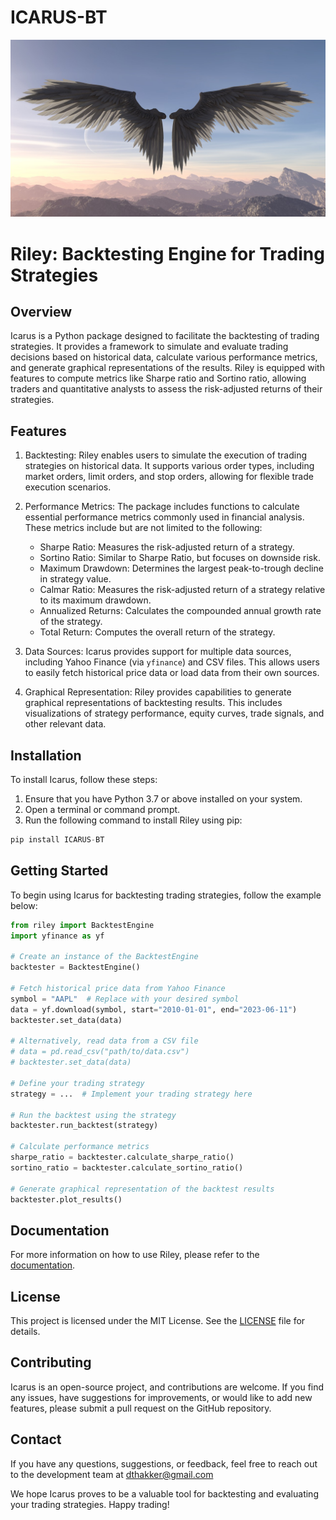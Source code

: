 
# ICARUS-BT

![ICARUS-BT](./preview.jpg?raw=true)

# Riley: Backtesting Engine for Trading Strategies

## Overview
Icarus is a Python package designed to facilitate the backtesting of trading strategies. It provides a framework to simulate and evaluate trading decisions based on historical data, calculate various performance metrics, and generate graphical representations of the results. Riley is equipped with features to compute metrics like Sharpe ratio and Sortino ratio, allowing traders and quantitative analysts to assess the risk-adjusted returns of their strategies.

## Features
1. Backtesting: Riley enables users to simulate the execution of trading strategies on historical data. It supports various order types, including market orders, limit orders, and stop orders, allowing for flexible trade execution scenarios.

2. Performance Metrics: The package includes functions to calculate essential performance metrics commonly used in financial analysis. These metrics include but are not limited to the following:
   - Sharpe Ratio: Measures the risk-adjusted return of a strategy.
   - Sortino Ratio: Similar to Sharpe Ratio, but focuses on downside risk.
   - Maximum Drawdown: Determines the largest peak-to-trough decline in strategy value.
   - Calmar Ratio: Measures the risk-adjusted return of a strategy relative to its maximum drawdown.
   - Annualized Returns: Calculates the compounded annual growth rate of the strategy.
   - Total Return: Computes the overall return of the strategy.

3. Data Sources: Icarus provides support for multiple data sources, including Yahoo Finance (via `yfinance`) and CSV files. This allows users to easily fetch historical price data or load data from their own sources.

4. Graphical Representation: Riley provides capabilities to generate graphical representations of backtesting results. This includes visualizations of strategy performance, equity curves, trade signals, and other relevant data.

## Installation
To install Icarus, follow these steps:

1. Ensure that you have Python 3.7 or above installed on your system.
2. Open a terminal or command prompt.
3. Run the following command to install Riley using pip:

```python
pip install ICARUS-BT
```

## Getting Started
To begin using Icarus for backtesting trading strategies, follow the example below:

```python
from riley import BacktestEngine
import yfinance as yf

# Create an instance of the BacktestEngine
backtester = BacktestEngine()

# Fetch historical price data from Yahoo Finance
symbol = "AAPL"  # Replace with your desired symbol
data = yf.download(symbol, start="2010-01-01", end="2023-06-11")
backtester.set_data(data)

# Alternatively, read data from a CSV file
# data = pd.read_csv("path/to/data.csv")
# backtester.set_data(data)

# Define your trading strategy
strategy = ...  # Implement your trading strategy here

# Run the backtest using the strategy
backtester.run_backtest(strategy)

# Calculate performance metrics
sharpe_ratio = backtester.calculate_sharpe_ratio()
sortino_ratio = backtester.calculate_sortino_ratio()

# Generate graphical representation of the backtest results
backtester.plot_results()
```

## Documentation
For more information on how to use Riley, please refer to the [documentation](https://icarus-bt.readthedocs.io/en/latest/).

## License
This project is licensed under the MIT License. See the [LICENSE](LICENSE) file for details.

## Contributing
Icarus is an open-source project, and contributions are welcome. If you find any issues, have suggestions for improvements, or would like to add new features, please submit a pull request on the GitHub repository.

## Contact
If you have any questions, suggestions, or feedback, feel free to reach out to the development team at dthakker@gmail.com

We hope Icarus proves to be a valuable tool for backtesting and evaluating your trading strategies. Happy trading!
